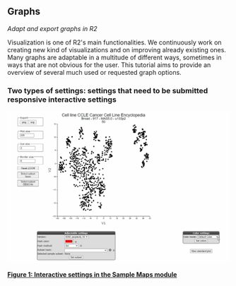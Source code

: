 <a id="graphs"> </a>

## Graphs


*Adapt and export graphs in R2*

Visualization is one of R2's main functionalities. We continuously work on creating new kind of visualizations and 
on improving already existing ones. Many graphs are adaptable in a multitude of different ways, sometimes in ways 
that are not obvious for the user. This tutorial aims to provide an overview of several much used or requested graph 
options. 

### Two types of settings: settings that need to be submitted responsive interactive settings 



![](_static/images/Graphs/samplemaps.gif "Figure 1: Interactive settings in the Sample Maps module")

[**Figure 1: Interactive settings in the Sample Maps module**](_static/images/Graphs/samplemaps.gif)